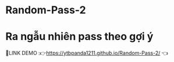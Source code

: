 # Random-Pass-2
# Ra ngẫu nhiên pass theo gợi ý 


📌LINK DEMO :👉https://ytbpanda1211.github.io/Random-Pass-2/ 👈 
